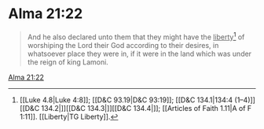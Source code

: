 # Alma 21:22

> And he also declared unto them that they might have the <u>liberty</u>[^a] of worshiping the Lord their God according to their desires, in whatsoever place they were in, if it were in the land which was under the reign of king Lamoni.

[Alma 21:22](https://www.churchofjesuschrist.org/study/scriptures/bofm/alma/21?lang=eng&id=p22#p22)


[^a]: [[Luke 4.8|Luke 4:8]]; [[D&C 93.19|D&C 93:19]]; [[D&C 134.1|134:4 (1–4)]][[D&C 134.2|]][[D&C 134.3|]][[D&C 134.4|]]; [[Articles of Faith 1.11|A of F 1:11]]. [[Liberty|TG Liberty]].  
